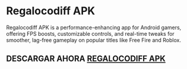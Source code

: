 # Regalocodiff APK
Regalocodiff APK is a performance-enhancing app for Android gamers, offering FPS boosts, customizable controls, and real-time tweaks for smoother, lag-free gameplay on popular titles like Free Fire and Roblox.

## DESCARGAR AHORA [REGALOCODIFF APK](https://bom.so/iqx69c)
